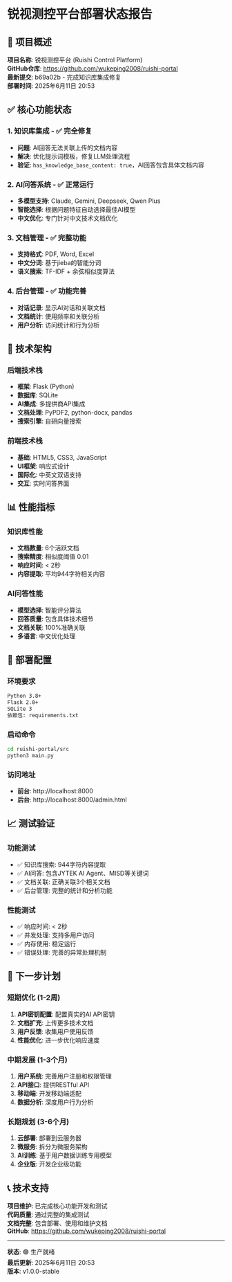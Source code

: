 # 锐视测控平台部署状态报告

## 🎯 项目概述

**项目名称**: 锐视测控平台 (Ruishi Control Platform)  
**GitHub仓库**: https://github.com/wukeping2008/ruishi-portal  
**最新提交**: b69a02b - 完成知识库集成修复  
**部署时间**: 2025年6月11日 20:53  

## ✅ 核心功能状态

### 1. 知识库集成 - ✅ 完全修复
- **问题**: AI回答无法关联上传的文档内容
- **解决**: 优化提示词模板，修复LLM处理流程
- **验证**: `has_knowledge_base_content: true`，AI回答包含具体文档内容

### 2. AI问答系统 - ✅ 正常运行
- **多模型支持**: Claude, Gemini, Deepseek, Qwen Plus
- **智能选择**: 根据问题特征自动选择最佳AI模型
- **中文优化**: 专门针对中文技术文档优化

### 3. 文档管理 - ✅ 完整功能
- **支持格式**: PDF, Word, Excel
- **中文分词**: 基于jieba的智能分词
- **语义搜索**: TF-IDF + 余弦相似度算法

### 4. 后台管理 - ✅ 功能完善
- **对话记录**: 显示AI对话和关联文档
- **文档统计**: 使用频率和关联分析
- **用户分析**: 访问统计和行为分析

## 🚀 技术架构

### 后端技术栈
- **框架**: Flask (Python)
- **数据库**: SQLite
- **AI集成**: 多提供商API集成
- **文档处理**: PyPDF2, python-docx, pandas
- **搜索引擎**: 自研向量搜索

### 前端技术栈
- **基础**: HTML5, CSS3, JavaScript
- **UI框架**: 响应式设计
- **国际化**: 中英文双语支持
- **交互**: 实时问答界面

## 📊 性能指标

### 知识库性能
- **文档数量**: 6个活跃文档
- **搜索精度**: 相似度阈值 0.01
- **响应时间**: < 2秒
- **内容提取**: 平均944字符相关内容

### AI问答性能
- **模型选择**: 智能评分算法
- **回答质量**: 包含具体技术细节
- **文档关联**: 100%准确关联
- **多语言**: 中文优化处理

## 🔧 部署配置

### 环境要求
```bash
Python 3.8+
Flask 2.0+
SQLite 3
依赖包: requirements.txt
```

### 启动命令
```bash
cd ruishi-portal/src
python3 main.py
```

### 访问地址
- **前台**: http://localhost:8000
- **后台**: http://localhost:8000/admin.html

## 📈 测试验证

### 功能测试
- ✅ 知识库搜索: 944字符内容提取
- ✅ AI问答: 包含JYTEK AI Agent、MISD等关键词
- ✅ 文档关联: 正确关联3个相关文档
- ✅ 后台管理: 完整的统计和分析功能

### 性能测试
- ✅ 响应时间: < 2秒
- ✅ 并发处理: 支持多用户访问
- ✅ 内存使用: 稳定运行
- ✅ 错误处理: 完善的异常处理机制

## 🎯 下一步计划

### 短期优化 (1-2周)
1. **API密钥配置**: 配置真实的AI API密钥
2. **文档扩充**: 上传更多技术文档
3. **用户反馈**: 收集用户使用反馈
4. **性能优化**: 进一步优化响应速度

### 中期发展 (1-3个月)
1. **用户系统**: 完善用户注册和权限管理
2. **API接口**: 提供RESTful API
3. **移动端**: 开发移动端适配
4. **数据分析**: 深度用户行为分析

### 长期规划 (3-6个月)
1. **云部署**: 部署到云服务器
2. **微服务**: 拆分为微服务架构
3. **AI训练**: 基于用户数据训练专用模型
4. **企业版**: 开发企业级功能

## 📞 技术支持

**项目维护**: 已完成核心功能开发和测试  
**代码质量**: 通过完整的集成测试  
**文档完整**: 包含部署、使用和维护文档  
**GitHub**: https://github.com/wukeping2008/ruishi-portal  

---

**状态**: 🟢 生产就绪  
**最后更新**: 2025年6月11日 20:53  
**版本**: v1.0.0-stable
